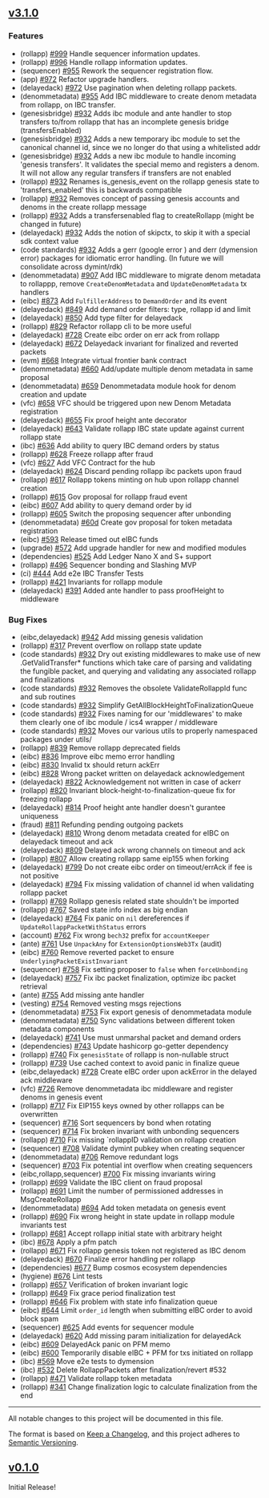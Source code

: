## [v3.1.0](https://github.com/dymensionxyz/dymension/releases/tag/v3.1.0)

### Features

- (rollapp) [#999](https://github.com/dymensionxyz/dymension/issues/999) Handle sequencer information updates.
- (rollapp) [#996](https://github.com/dymensionxyz/dymension/issues/996) Handle rollapp information updates.
- (sequencer) [#955](https://github.com/dymensionxyz/dymension/issues/979) Rework the sequencer registration flow.
- (app) [#972](https://github.com/dymensionxyz/dymension/pull/972) Refactor upgrade handlers. 
- (delayedack) [#972](https://github.com/dymensionxyz/dymension/pull/972) Use pagination when deleting rollapp packets.
- (denommetadata) [#955](https://github.com/dymensionxyz/dymension/issues/955) Add IBC middleware to create denom metadata from rollapp, on IBC transfer.
- (genesisbridge) [#932](https://github.com/dymensionxyz/dymension/issues/932) Adds ibc module and ante handler to stop transfers to/from rollapp that has an incomplete genesis bridge (transfersEnabled)
- (genesisbridge) [#932](https://github.com/dymensionxyz/dymension/issues/932) Adds a new temporary ibc module to set the canonical channel id, since we no longer do that using a whitelisted addr
- (genesisbridge) [#932](https://github.com/dymensionxyz/dymension/issues/932) Adds a new ibc module to handle incoming 'genesis transfers'. It validates the special memo and registers a denom. It will not allow any regular transfers if transfers are not enabled
- (rollapp) [#932](https://github.com/dymensionxyz/dymension/issues/932) Renames is_genesis_event on the rollapp genesis state to 'transfers_enabled' this is backwards compatible
- (rollapp) [#932](https://github.com/dymensionxyz/dymension/issues/932) Removes concept of passing genesis accounts and denoms in the create rollapp message
- (rollapp) [#932](https://github.com/dymensionxyz/dymension/issues/932) Adds a transfersenabled flag to createRollapp (might be changed in future)
- (delayedack) [#932](https://github.com/dymensionxyz/dymension/issues/932) Adds the notion of skipctx, to skip it with a special sdk context value
- (code standards) [#932](https://github.com/dymensionxyz/dymension/issues/932) Adds a gerr (google error ) and derr (dymension error) packages for idiomatic error handling. (In future we will consolidate across dymint/rdk)
- (denommetadata) [#907](https://github.com/dymensionxyz/dymension/issues/907) Add IBC middleware to migrate denom metadata to rollappp, remove `CreateDenomMetadata` and `UpdateDenomMetadata` tx handlers
- (eibc) [#873](https://github.com/dymensionxyz/dymension/issues/873) Add `FulfillerAddress` to `DemandOrder` and its event
- (delayedack) [#849](https://github.com/dymensionxyz/dymension/issues/849) Add demand order filters: type, rollapp id and limit
- (delayedack) [#850](https://github.com/dymensionxyz/dymension/issues/850) Add type filter for delayedack
- (rollapp) [#829](https://github.com/dymensionxyz/dymension/issues/829) Refactor rollapp cli to be more useful
- (delayedack) [#728](https://github.com/dymensionxyz/dymension/issues/728) Create eibc order on err ack from rollapp
- (delayedack) [#672](https://github.com/dymensionxyz/dymension/issues/672) Delayedack invariant for finalized and reverted packets
- (evm) [#668](https://github.com/dymensionxyz/dymension/issues/668) Integrate virtual frontier bank contract
- (denommetadata) [#660](https://github.com/dymensionxyz/dymension/issues/660) Add/update multiple denom metadata in same proposal
- (denommetadata) [#659](https://github.com/dymensionxyz/dymension/issues/659) Denommetadata module hook for denom creation and update
- (vfc) [#658](https://github.com/dymensionxyz/dymension/issues/658) VFC should be triggered upon new Denom Metadata registration
- (delayedack) [#655](https://github.com/dymensionxyz/dymension/pull/655) Fix proof height ante decorator
- (delayedack) [#643](https://github.com/dymensionxyz/dymension/issues/643) Validate rollapp IBC state update against current rollapp state
- (ibc) [#636](https://github.com/dymensionxyz/dymension/issues/636) Add ability to query IBC demand orders by status
- (rollapp) [#628](https://github.com/dymensionxyz/dymension/issues/628) Freeze rollapp after fraud
- (vfc) [#627](https://github.com/dymensionxyz/dymension/issues/627) Add VFC Contract for the hub
- (delayedack) [#624](https://github.com/dymensionxyz/dymension/issues/624) Discard pending rollapp ibc packets upon fraud
- (rollapp) [#617](https://github.com/dymensionxyz/dymension/issues/617) Rollapp tokens minting on hub upon rollapp channel creation
- (rollapp) [#615](https://github.com/dymensionxyz/dymension/issues/615) Gov proposal for rollapp fraud event
- (eibc) [#607](https://github.com/dymensionxyz/dymension/issues/607) Add ability to query demand order by id
- (rollapp) [#605](https://github.com/dymensionxyz/dymension/issues/605) Switch the proposing sequencer after unbonding
- (denommetadata) [#60d](https://github.com/dymensionxyz/dymension/issues/604) Create gov proposal for token metadata registration
- (eibc) [#593](https://github.com/dymensionxyz/dymension/issues/593) Release timed out eIBC funds 
- (upgrade) [#572](https://github.com/dymensionxyz/dymension/issues/572) Add upgrade handler for new and modified modules 
- (dependencies) [#525](https://github.com/dymensionxyz/dymension/pull/525) Add Ledger Nano X and S+ support
- (rollapp) [#496](https://github.com/dymensionxyz/dymension/issues/496) Sequencer bonding and Slashing MVP
- (ci) [#444](https://github.com/dymensionxyz/dymension/issues/444) Add e2e IBC Transfer Tests
- (rollapp) [#421](https://github.com/dymensionxyz/dymension/issues/421) Invariants for rollapp module
- (delayedack) [#391](https://github.com/dymensionxyz/dymension/issues/391) Added ante handler to pass proofHeight to middleware

### Bug Fixes

- (eibc,delayedack) [#942](https://github.com/dymensionxyz/dymension/issues/942) Add missing genesis validation
- (rollapp) [#317](https://github.com/dymensionxyz/research/issues/317) Prevent overflow on rollapp state update
- (code standards) [#932](https://github.com/dymensionxyz/dymension/issues/932) Dry out existing middlewares to make use of new .GetValidTransfer* functions which take care of parsing and validating the fungible packet, and querying and validating any associated rollapp and finalizations
- (code standards) [#932](https://github.com/dymensionxyz/dymension/issues/932) Removes the obsolete ValidateRollappId func and sub routines
- (code standards) [#932](https://github.com/dymensionxyz/dymension/issues/932) Simplify GetAllBlockHeightToFinalizationQueue
- (code standards) [#932](https://github.com/dymensionxyz/dymension/issues/932) Fixes naming for our 'middlewares' to make them clearly one of ibc module / ics4 wrapper / middleware
- (code standards) [#932](https://github.com/dymensionxyz/dymension/issues/932) Moves our various utils to properly namespaced packages under utils/
- (rollapp) [#839](https://github.com/dymensionxyz/dymension/issues/839) Remove rollapp deprecated fields
- (eibc) [#836](https://github.com/dymensionxyz/dymension/issues/836) Improve eibc memo error handling
- (eibc) [#830](https://github.com/dymensionxyz/dymension/issues/830) Invalid tx should return ackErr
- (eibc) [#828](https://github.com/dymensionxyz/dymension/issues/828) Wrong packet written on delayedack acknowledgement
- (delayedack) [#822](https://github.com/dymensionxyz/dymension/issues/822) Acknowledgement not written in case of ackerr
- (rollapp) [#820](https://github.com/dymensionxyz/dymension/issues/820) Invariant block-height-to-finalization-queue fix for freezing rollapp
- (delayedack) [#814](https://github.com/dymensionxyz/dymension/issues/814) Proof height ante handler doesn't gurantee uniqueness
- (fraud) [#811](https://github.com/dymensionxyz/dymension/issues/811) Refunding pending outgoing packets
- (delayedack) [#810](https://github.com/dymensionxyz/dymension/issues/810) Wrong denom metadata created for eIBC on delayedack timeout and ack
- (delayedack) [#809](https://github.com/dymensionxyz/dymension/issues/809) Delayed ack wrong channels on timeout and ack
- (rollapp) [#807](https://github.com/dymensionxyz/dymension/issues/807) Allow creating rollapp same eip155 when forking
- (delayedack) [#799](https://github.com/dymensionxyz/dymension/issues/799) Do not create eibc order on timeout/errAck if fee is not positive
- (delayedack) [#794](https://github.com/dymensionxyz/dymension/issues/794) Fix missing validation of channel id when validating rollapp packet
- (rollapp) [#769](https://github.com/dymensionxyz/dymension/issues/769) Rollapp genesis related state shouldn't be imported
- (rollapp) [#767](https://github.com/dymensionxyz/dymension/issues/767) Saved state info index as big endian
- (delayedack) [#764](https://github.com/dymensionxyz/dymension/issues/764) Fix panic on `nil` dereferences if `UpdateRollappPacketWithStatus` errors
- (account) [#762](https://github.com/dymensionxyz/dymension/issues/762) Fix wrong `bech32` prefix for `accountKeeper`
- (ante) [#761](https://github.com/dymensionxyz/dymension/issues/761) Use `UnpackAny` for `ExtensionOptionsWeb3Tx` (audit)
- (eibc) [#760](https://github.com/dymensionxyz/dymension/issues/760) Remove reverted packet to ensure `UnderlyingPacketExistInvariant`
- (sequencer) [#758](https://github.com/dymensionxyz/dymension/issues/758) Fix setting proposer to `false` when `forceUnbonding`
- (delayedack) [#757](https://github.com/dymensionxyz/dymension/issues/757) Fix ibc packet finalization, optimize ibc packet retrieval
- (ante) [#755](https://github.com/dymensionxyz/dymension/issues/755) Add missing ante handler
- (vesting) [#754](https://github.com/dymensionxyz/dymension/issues/754) Removed vesting msgs rejections
- (denommetadata) [#753](https://github.com/dymensionxyz/dymension/issues/753) Fix export genesis of denommetadata module
- (denommetadata) [#750](https://github.com/dymensionxyz/dymension/issues/750) Sync validations between different token metadata components
- (delayedack) [#741](https://github.com/dymensionxyz/dymension/issues/741) Use must unmarshal packet and demand orders
- (dependencies) [#743](https://github.com/dymensionxyz/dymension/issues/743) Update hashicorp go-getter dependency
- (rollapp) [#740](https://github.com/dymensionxyz/dymension/issues/740) Fix `genesisState` of rollapp is non-nullable struct
- (rollapp) [#739](https://github.com/dymensionxyz/dymension/issues/739) Use cached context to avoid panic in finalize queue
- (eibc,delayedack) [#728](https://github.com/dymensionxyz/dymension/issues/728) Create eIBC order upon ackError in the delayed ack middleware
- (vfc) [#726](https://github.com/dymensionxyz/dymension/issues/726) Remove denommetadata ibc middleware and register denoms in genesis event
- (rollapp) [#717](https://github.com/dymensionxyz/dymension/issues/717) Fix EIP155 keys owned by other rollapps can be overwritten
- (sequencer) [#716](https://github.com/dymensionxyz/dymension/issues/716) Sort sequencers by bond when rotating
- (sequencer) [#714](https://github.com/dymensionxyz/dymension/issues/714) Fix broken invariant with unbonding sequencers
- (rollapp) [#710](https://github.com/dymensionxyz/dymension/issues/710) Fix missing `rollappID validation on rollapp creation
- (sequencer) [#708](https://github.com/dymensionxyz/dymension/issues/708) Validate dymint pubkey when creating sequencer
- (denommetadata) [#706](https://github.com/dymensionxyz/dymension/issues/706) Remove redundant logs
- (sequencer) [#703](https://github.com/dymensionxyz/dymension/issues/703) Fix potential int overflow when creating sequencers
- (eibc,rollapp,sequencer) [#700](https://github.com/dymensionxyz/dymension/issues/700) Fix missing invariants wiring
- (rollapp) [#699](https://github.com/dymensionxyz/dymension/pull/699) Validate the IBC client on fraud proposal
- (rollapp) [#691](https://github.com/dymensionxyz/dymension/pull/691) Limit the number of permissioned addresses in MsgCreateRollapp
- (denommetadata) [#694](https://github.com/dymensionxyz/dymension/pull/694) Add token metadata on genesis event
- (rollapp) [#690](https://github.com/dymensionxyz/dymension/pull/690) Fix wrong height in state update in rollapp module invariants test
- (rollapp) [#681](https://github.com/dymensionxyz/dymension/pull/681) Accept rollapp initial state with arbitrary height
- (ibc) [#678](https://github.com/dymensionxyz/dymension/pull/678) Apply a pfm patch
- (rollapp) [#671](https://github.com/dymensionxyz/dymension/pull/671) Fix rollapp genesis token not registered as IBC denom
- (delayedack) [#670](https://github.com/dymensionxyz/dymension/issues/670) Finalize error handling per rollapp
- (dependencies) [#677](https://github.com/dymensionxyz/dymension/pull/677) Bump cosmos ecosystem dependencies
- (hygiene) [#676](https://github.com/dymensionxyz/dymension/pull/676) Lint tests
- (rollapp) [#657](https://github.com/dymensionxyz/dymension/pull/657) Verification of broken invariant logic
- (rollapp) [#649](https://github.com/dymensionxyz/dymension/pull/649) Fix grace period finalization test
- (rollapp) [#646](https://github.com/dymensionxyz/dymension/pull/646) Fix problem with state info finalization queue
- (eibc) [#644](https://github.com/dymensionxyz/dymension/pull/644) Limit `order_id` length when submitting eIBC order to avoid block spam
- (sequencer) [#625](https://github.com/dymensionxyz/dymension/pull/625) Add events for sequencer module
- (delayedack) [#620](https://github.com/dymensionxyz/dymension/pull/620) Add missing param initialization for delayedAck
- (eibc) [#609](https://github.com/dymensionxyz/dymension/pull/609) DelayedAck panic on PFM memo
- (eibc) [#600](https://github.com/dymensionxyz/dymension/pull/600) Temporarily disable eIBC + PFM for txs initiated on rollapp
- (ibc) [#569](https://github.com/dymensionxyz/dymension/issues/569) Move e2e tests to dymension
- (ibc) [#532](https://github.com/dymensionxyz/dymension/issues/532) Delete RollappPackets after finalization/revert #532
- (rollapp) [#471](https://github.com/dymensionxyz/dymension/issues/471) Validate rollapp token metadata
- (rollapp) [#341](https://github.com/dymensionxyz/dymension/issues/341) Change finalization logic to calculate finalization from the end

___

All notable changes to this project will be documented in this file.

The format is based on [Keep a Changelog](https://keepachangelog.com/en/1.0.0/),
and this project adheres to [Semantic Versioning](https://semver.org/spec/v2.0.0.html).

## [v0.1.0](https://github.com/dymensionxyz/dymension/releases/tag/v0.1.0-alpha)

Initial Release!
